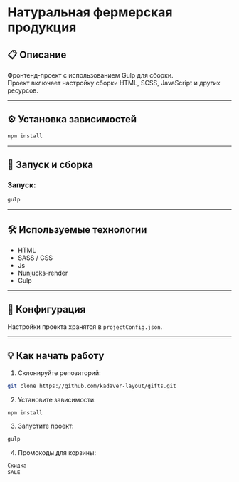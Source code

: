 # Натуральная фермерская продукция

## 📋 Описание

Фронтенд-проект с использованием Gulp для сборки.  
Проект включает настройку сборки HTML, SCSS, JavaScript и других ресурсов.

---
## ⚙️ Установка зависимостей

```bash
npm install
```


---

## 🚀 Запуск и сборка

### Запуск:
```bash
gulp
```

---

## 🛠 Используемые технологии

- HTML
- SASS / CSS
- Js
- Nunjucks-render
- Gulp

---

## 📄 Конфигурация

Настройки проекта хранятся в `projectConfig.json`.

---

## 💡 Как начать работу

1. Склонируйте репозиторий:
```bash
git clone https://github.com/kadaver-layout/gifts.git
```

2. Установите зависимости:
```bash
npm install
```

3. Запустите проект:
```bash
gulp
```

4. Промокоды для корзины:
```bash
Скидка
SALE
```


